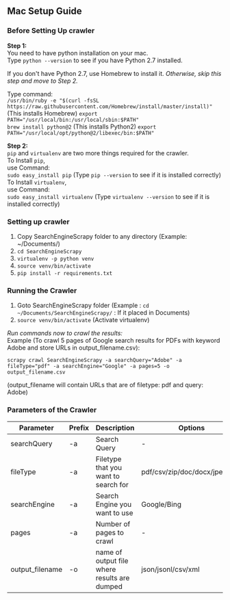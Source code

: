 ## Mac Setup Guide  
  
### Before Setting Up crawler  

**Step 1:**  
You need to have python installation on your mac.  
Type `python --version` to see if you have Python 2.7 installed.    
  
If you don't have Python 2.7, use Homebrew to install it. _Otherwise, skip this step and move to Step 2._
  
Type command:  
`/usr/bin/ruby -e "$(curl -fsSL https://raw.githubusercontent.com/Homebrew/install/master/install)"`  (This installs Homebrew)
`export PATH="/usr/local/bin:/usr/local/sbin:$PATH"`  
`brew install python@2`  (This installs Python2)
`export PATH="/usr/local/opt/python@2/libexec/bin:$PATH"`  
   
**Step 2:**  
`pip` and `virtualenv` are two more things required for the crawler.  
To Install `pip`,  
use Command:  
`sudo easy_install pip` (Type `pip --version` to see if it is installed correctly)  
To Install `virtualenv`,  
use Command:  
`sudo easy_install virtualenv`   (Type `virtualenv --version` to see if it is installed correctly)  
  
  
### Setting up crawler  
1. Copy SearchEngineScrapy folder to any directory (Example: ~/Documents/)  
2. `cd SearchEngineScrapy`   
3. `virtualenv -p python venv`  
4. `source venv/bin/activate`  
5. `pip install -r requirements.txt`  
  
  
### Running the Crawler  
1. Goto SearchEngineScrapy folder  (Example : `cd ~/Documents/SearchEngineScrapy/` : If it placed in Documents)  
2. `source venv/bin/activate` (Activate virtualenv)  
   
  
_Run commands now to crawl the results:_  
Example (To crawl 5 pages of Google search results for PDFs with keyword Adobe and store URLs in output_filename.csv):  
   
`scrapy crawl SearchEngineScrapy -a searchQuery="Adobe" -a fileType="pdf" -a searchEngine="Google" -a pages=5 -o output_filename.csv`   

(output_filename will contain URLs that are of filetype: pdf and query: Adobe)
  
### Parameters of the Crawler  
| Parameter       | Prefix | Description                                  | Options                       | Required | Default |
|-----------------|--------|----------------------------------------------|-------------------------------|----------|---------|
| searchQuery     | -a     | Search Query                                 | -                             | Y        | -       |
| fileType        | -a     | Filetype that you want to search for         | pdf/csv/zip/doc/docx/jpeg/png | Y        | -       |
| searchEngine    | -a     | Search Engine you want to use                | Google/Bing                   | N        | Bing    |
| pages           | -a     | Number of pages to crawl                     | -                             | N        | 3       |
| output_filename | -o     | name of output file where results are dumped | json/jsonl/csv/xml            | N        | -       |